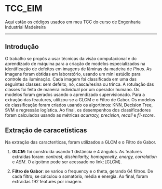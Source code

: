 # TCC_EIM
Aqui estão os códigos usados em meu TCC do curso de Engenharia Industrial Madeireira

---

## Introdução

O trabalho se propôs a usar técnicas da visão computacional e do aprendizado de máquina para a criação de modelos especializados na identificação de defeitos em imagens de lâminas da madeira de *Pinus*.
As imagens foram obtidas em laboratório, usando um mini estúdio para controle da iluminação. Cada imagem foi classificada em uma das seguintes classes: sem defeito, nó, casca/resina ou trinca. A rotulação das classes foi feita de maneira individual por um operador humano. Os modelos foram gerados usando o aprendizado supervisionado.
Para a extração das feautures, utilizou-se a GLCM e o Filtro de Gabor. Os modelos de classificação foram criados usando os algortimos: KNN, Decision Tree, SVM e regressão logística.
Ao final, os desempenhos dos classificadores foram calculados usando as métricas *acurracy, precision, recall* e *f1-score*.

## Extração de caracetísticas

Na extração das caracteríticas, foram utilizados a GLCM e o Filtro de Gabor. 

1. **GLCM**: foi construída usando 1 distância e 4 ângulos. As features extraídas foram: *contrast, dissimilarity, homogeneity, energy, correlation* e *ASM*. O algoitmo pode ser acessado no link: [GLCM].


2. **Filtro de Gabor**: se variou o frequency e o theta, gerando 64 filtros. De cada filtro, se calculou o somatório, média e energia. Ao final, foram extraídas 192 features por imagem.


